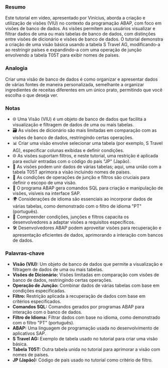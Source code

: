 ### Resumo
Este tutorial em vídeo, apresentado por Vinícius, aborda a criação e utilização de visões (VIU) no contexto da programação ABAP, com foco em visões de banco de dados. As visões permitem aos usuários visualizar e filtrar dados de uma ou mais tabelas de banco de dados, com distinções entre visões de dicionário e visões de banco de dados. O tutorial demonstra a criação de uma visão básica usando a tabela S Travel AG, modificando-a ao restringir países e expandindo-a com uma operação de junção envolvendo a tabela T05T para exibir nomes de países.

### Analogia
Criar uma visão de banco de dados é como organizar e apresentar dados de várias fontes de maneira personalizada, semelhante a organizar ingredientes de receitas diferentes em um único prato, permitindo que você escolha o que deseja ver.

### Notas
- 🌐 Uma Visão (VIU) é um objeto de banco de dados que facilita a visualização e filtragem de dados de uma ou mais tabelas.
- 🗃️ As visões de dicionário são mais limitadas em comparação com as visões de banco de dados, restringindo certas operações.
- 📊 Criar uma visão envolve selecionar uma tabela (por exemplo, S Travel AG), especificar colunas exibidas e definir condições.
- 🌐 As visões suportam filtros, e neste tutorial, uma restrição é aplicada para excluir entradas com o código do país "JP" (Japão).
- 🤝 As visões podem unir dados de várias tabelas; aqui, uma união com a tabela T05T aprimora a visão incluindo nomes de países.
- 📝 As condições de operações de junção e filtros são cruciais para definir o escopo de uma visão.
- 🧩 O programa ABAP gera comandos SQL para criação e manipulação de visões, visíveis na interface SAP.
- 🌍 Considerações de idioma são essenciais ao incorporar dados de várias tabelas, como demonstrado com o filtro de idioma "PT" (português).
- 🧠 Compreender condições, junções e filtros capacita os desenvolvedores a adaptar visões a requisitos específicos.
- 🛠️ Desenvolvedores ABAP podem aproveitar visões para recuperação e apresentação eficientes de dados, aprimorando a interação com bancos de dados.

### Palavras-chave
- **Visão (VIU):** Um objeto de banco de dados que permite a visualização e filtragem de dados de uma ou mais tabelas.
- **Visões de Dicionário:** Visões limitadas em comparação com visões de banco de dados, restringindo certas operações.
- **Operação de Junção:** Combinar dados de várias tabelas com base em condições especificadas.
- **Filtro:** Restrição aplicada à recuperação de dados com base em critérios especificados.
- **Comandos SQL:** Comandos gerados por programas ABAP para interação com o banco de dados.
- **Filtro de Idioma:** Filtrar dados com base no idioma, como demonstrado com o filtro "PT" (português).
- **ABAP:** Uma linguagem de programação usada no desenvolvimento de aplicativos SAP.
- **S Travel AG:** Exemplo de tabela usado no tutorial para criar uma visão básica.
- **Tabela T05T:** Outra tabela unida no tutorial para aprimorar a visão com nomes de países.
- **JP (Japão):** Código de país usado no tutorial como critério de filtro.
